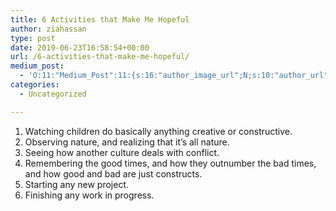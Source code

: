 ```yaml
---
title: 6 Activities that Make Me Hopeful
author: ziahassan
type: post
date: 2019-06-23T16:58:54+00:00
url: /6-activities-that-make-me-hopeful/
medium_post:
  - 'O:11:"Medium_Post":11:{s:16:"author_image_url";N;s:10:"author_url";N;s:11:"byline_name";N;s:12:"byline_email";N;s:10:"cross_link";N;s:2:"id";N;s:21:"follower_notification";N;s:7:"license";N;s:14:"publication_id";N;s:6:"status";N;s:3:"url";N;}'
categories:
  - Uncategorized

---
```

  1. Watching children do basically anything creative or constructive.
  2. Observing nature, and realizing that it&#8217;s all nature.
  3. Seeing how another culture deals with conflict.
  4. Remembering the good times, and how they outnumber the bad times, and how good and bad are just constructs.
  5. Starting any new project.
  6. Finishing any work in progress.